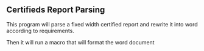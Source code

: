 ## Certifieds Report Parsing

This program will parse a fixed width certified report and rewrite it into word according to requirements.

Then it will run a macro that will format the word document 
